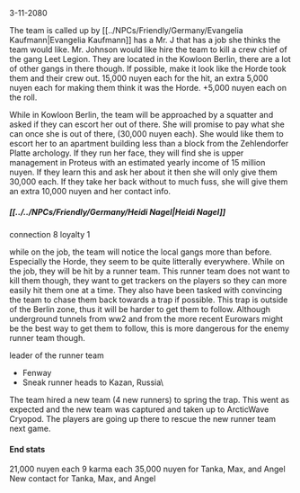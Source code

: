3-11-2080

The team is called up by [[../NPCs/Friendly/Germany/Evangelia Kaufmann|Evangelia Kaufmann]] has a Mr. J that has a job she thinks the team would like. Mr. Johnson would like hire the team to kill a crew chief of the gang Leet Legion. They are located in the Kowloon Berlin, there are a lot of other gangs in there though. If possible, make it look like the Horde took them and their crew out. 15,000 nuyen each for the hit, an extra 5,000 nuyen each for making them think it was the Horde. +5,000 nuyen each on the roll.

While in Kowloon Berlin, the team will be approached by a squatter and asked if they can escort her out of there. She will promise to pay what she can once she is out of there, (30,000 nuyen each). She would like them to escort her to an apartment building less than a block from the Zehlendorfer Platte archology. If they run her face, they will find she is upper management in Proteus with an estimated yearly income of 15 million nuyen. If they learn this and ask her about it then she will only give them 30,000 each. If they take her back without to much fuss, she will give them an extra 10,000 nuyen and her contact info. 

##### [[../../NPCs/Friendly/Germany/Heidi Nagel|Heidi Nagel]]
connection 8
loyalty 1 

while on the job, the team will notice the local gangs more than before. Especially the Horde, they seem to be quite litterally everywhere. While on the job, they will be hit by a runner team. This runner team does not want to kill them though, they want to get trackers on the players so they can more easily hit them one at a time. They also have been tasked with convincing the team to chase them back towards a trap if possible. This trap is outside of the Berlin zone, thus it will be harder to get them to follow. Although underground tunnels from ww2 and from the more recent Eurowars might be the best way to get them to follow, this is more dangerous for the enemy runner team though.


leader of the runner team
- Fenway
-  Sneak runner heads to Kazan, Russia\

The team hired a new team (4 new runners) to spring the trap. This went as expected and the new team was captured and taken up to ArcticWave Cryopod. The players are going up there to rescue the new runner team next game.

#### End stats
21,000 nuyen each
9 karma each
35,000 nuyen for Tanka, Max, and Angel
New contact for Tanka, Max, and Angel